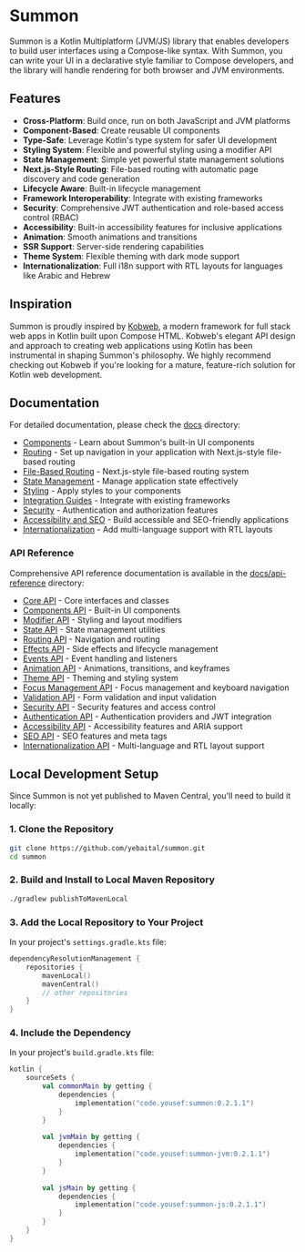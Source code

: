 # Summon

Summon is a Kotlin Multiplatform (JVM/JS) library that enables developers to build user interfaces using a Compose-like syntax. With Summon, you can write your UI in a declarative style familiar to Compose developers, and the library will handle rendering for both browser and JVM environments.

## Features

- **Cross-Platform**: Build once, run on both JavaScript and JVM platforms
- **Component-Based**: Create reusable UI components
- **Type-Safe**: Leverage Kotlin's type system for safer UI development
- **Styling System**: Flexible and powerful styling using a modifier API
- **State Management**: Simple yet powerful state management solutions
- **Next.js-Style Routing**: File-based routing with automatic page discovery and code generation
- **Lifecycle Aware**: Built-in lifecycle management
- **Framework Interoperability**: Integrate with existing frameworks
- **Security**: Comprehensive JWT authentication and role-based access control (RBAC)
- **Accessibility**: Built-in accessibility features for inclusive applications
- **Animation**: Smooth animations and transitions
- **SSR Support**: Server-side rendering capabilities
- **Theme System**: Flexible theming with dark mode support
- **Internationalization**: Full i18n support with RTL layouts for languages like Arabic and Hebrew

## Inspiration

Summon is proudly inspired by [Kobweb](https://github.com/varabyte/kobweb), a modern framework for full stack web apps in Kotlin built upon Compose HTML. Kobweb's elegant API design and approach to creating web applications using Kotlin has been instrumental in shaping Summon's philosophy. We highly recommend checking out Kobweb if you're looking for a mature, feature-rich solution for Kotlin web development.

## Documentation

For detailed documentation, please check the [docs](docs/README.md) directory:

- [Components](docs/components.md) - Learn about Summon's built-in UI components
- [Routing](docs/routing.md) - Set up navigation in your application with Next.js-style file-based routing
- [File-Based Routing](docs/file-based-routing.md) - Next.js-style file-based routing system
- [State Management](docs/state-management.md) - Manage application state effectively
- [Styling](docs/styling.md) - Apply styles to your components
- [Integration Guides](docs/integration-guides.md) - Integrate with existing frameworks
- [Security](docs/security.md) - Authentication and authorization features
- [Accessibility and SEO](docs/accessibility-and-seo.md) - Build accessible and SEO-friendly applications
- [Internationalization](docs/i18n.md) - Add multi-language support with RTL layouts

### API Reference

Comprehensive API reference documentation is available in the [docs/api-reference](docs/api-reference) directory:

- [Core API](docs/api-reference/core.md) - Core interfaces and classes
- [Components API](docs/api-reference/components.md) - Built-in UI components
- [Modifier API](docs/api-reference/modifier.md) - Styling and layout modifiers
- [State API](docs/api-reference/state.md) - State management utilities
- [Routing API](docs/api-reference/routing.md) - Navigation and routing
- [Effects API](docs/api-reference/effects.md) - Side effects and lifecycle management
- [Events API](docs/api-reference/events.md) - Event handling and listeners
- [Animation API](docs/api-reference/animation.md) - Animations, transitions, and keyframes
- [Theme API](docs/api-reference/theme.md) - Theming and styling system
- [Focus Management API](docs/api-reference/focus.md) - Focus management and keyboard navigation
- [Validation API](docs/api-reference/validation.md) - Form validation and input validation
- [Security API](docs/api-reference/security.md) - Security features and access control
- [Authentication API](docs/api-reference/auth.md) - Authentication providers and JWT integration
- [Accessibility API](docs/api-reference/accessibility.md) - Accessibility features and ARIA support
- [SEO API](docs/api-reference/seo.md) - SEO features and meta tags
- [Internationalization API](docs/api/i18n-api.md) - Multi-language and RTL layout support

## Local Development Setup

Since Summon is not yet published to Maven Central, you'll need to build it locally:

### 1. Clone the Repository

```bash
git clone https://github.com/yebaital/summon.git
cd summon
```

### 2. Build and Install to Local Maven Repository

```bash
./gradlew publishToMavenLocal
```

### 3. Add the Local Repository to Your Project

In your project's `settings.gradle.kts` file:

```kotlin
dependencyResolutionManagement {
    repositories {
        mavenLocal()
        mavenCentral()
        // other repositories
    }
}
```

### 4. Include the Dependency

In your project's `build.gradle.kts` file:

```kotlin
kotlin {
    sourceSets {
        val commonMain by getting {
            dependencies {
                implementation("code.yousef:summon:0.2.1.1")
            }
        }
        
        val jvmMain by getting {
            dependencies {
                implementation("code.yousef:summon-jvm:0.2.1.1")
            }
        }
        
        val jsMain by getting {
            dependencies {
                implementation("code.yousef:summon-js:0.2.1.1")
            }
        }
    }
}
```